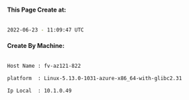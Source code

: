 
   
#### This Page Create at:

```bash

2022-06-23 - 11:09:47 UTC

```

#### Create By Machine:

```bash

Host Name : fv-az121-822

platform  : Linux-5.13.0-1031-azure-x86_64-with-glibc2.31

Ip Local  : 10.1.0.49

```

